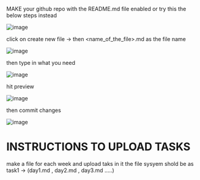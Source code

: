 MAKE your github repo with the README.md file enabled or try this the below steps instead 

![image](https://github.com/user-attachments/assets/90baa187-9cd3-41a0-9611-195d84804448)


click on create new file -> then <name_of_the_file>.md as the file name 

![image](https://github.com/user-attachments/assets/482e0c04-0ac7-40c9-8585-e36ef557e858)


then type in what you need 

![image](https://github.com/user-attachments/assets/b5ebe704-5f48-4af7-817f-b4633ccbbab3)

hit preview 

![image](https://github.com/user-attachments/assets/30a001a1-492d-4fe5-8649-dce2e7dd8538)


then commit changes 

![image](https://github.com/user-attachments/assets/41df1697-2db8-4851-9445-ef02f627522c)


# INSTRUCTIONS TO UPLOAD TASKS 

make a file for each week and upload taks in it 
the file sysyem shold be as task1 -> (day1.md , day2.md , day3.md .....)

